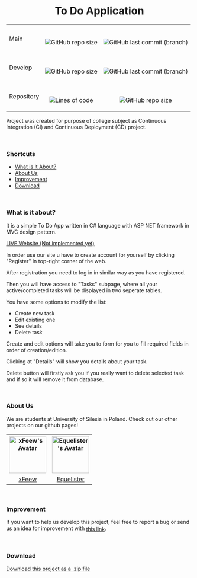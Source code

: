 <div align="center" font-size="large">
  
   # To Do Application
</div>
<table align="center">
  <tr>
    <td>
      Main
    </td>
    <td align="center"><br>

  ![GitHub repo size](https://github.com/Equelister/To-Do-App/actions/workflows/dotnet.yml/badge.svg?branch=main)

  </td>    
    <td align="center"><br>
      
![GitHub last commit (branch)](https://img.shields.io/github/last-commit/equelister/to-do-app/main)    
    </td>
  </tr>  
  <tr>
    <td>
      Develop
    </td>
    <td align="center"><br>

  ![GitHub repo size](https://github.com/Equelister/To-Do-App/actions/workflows/dotnet.yml/badge.svg?branch=develop)

  </td>    
    <td align="center"><br>
      
![GitHub last commit (branch)](https://img.shields.io/github/last-commit/equelister/to-do-app/develop)    
    </td>
  </tr>
    <tr>
    <td>
      Repository
    </td>
    <td align="center"><br>

  ![Lines of code](https://img.shields.io/tokei/lines/github/equelister/to-do-app)

  </td>    
    <td align="center"><br>
      
![GitHub repo size](https://img.shields.io/github/repo-size/equelister/To-Do-App)  
    </td>
  </tr> 
</table>

Project was created for purpose of college subject as Continuous Integration (CI) and Continuous Deployment (CD) project.

<br>

### Shortcuts

- [What is it About?](#what-is-it-about)
- [About Us](#about-us)
- [Improvement](#improvement)
- [Download](#download)

<br>

### What is it about?

It is a simple To Do App written in C# language with ASP NET framework in MVC design pattern.

<a class="" href="">LIVE Website (Not implemented yet)</a>

In order use our site u have to create account for yourself by clicking "Register" in top-right corner of the web.

After registration you need to log in in similar way as you have registered.

Then you will have access to "Tasks" subpage, where all your active/completed tasks will be displayed in two seperate tables.

You have some options to modify the list:
- Create new task
- Edit existing one
- See details
- Delete task

Create and edit options will take you to form for you to fill required fields in order of creation/edition.

Clicking at "Details" will show you details about your task.

Delete button will firstly ask you if you really want to delete selected task and if so it will remove it from database.

<br>

### About Us

We are students at University of Silesia in Poland. Check out our other projects on our github pages!

<table align="center">
  <tr>
    <th>
      <a href="https://github.com/xFeew">
      <img src="https://avatars.githubusercontent.com/u/56722498?v=4" alt="xFeew's Avatar" style="width:100px;height:100px;"> 
      </a> 
    </th>
    <th>
      <a href="https://github.com/Equelister">
        <img src="https://avatars.githubusercontent.com/u/54372462?v=4" alt="Equelister's Avatar" style="width:100px;height:100px;"> 
      </a>
    </th>
  </tr>
  <tr>
    <td align="center"><a href="https://github.com/xFeew">xFeew</a> </td>
    <td align="center"><a href="https://github.com/Equelister">Equelister</a></td>
  </tr>
</table> 

<br>

### Improvement

If you want to help us develop this project, feel free to report a bug or send us an idea for improvement with <a style="text-align: center; vertical-align: middle;" href="https://github.com/Equelister/To-Do-App/issues">this link</a>.

<br>

### Download

<a class="zip_download_link" style="text-align: center; vertical-align: middle;" href="https://github.com/Equelister/To-Do-App/archive/refs/heads/main.zip">Download this project as a .zip file</a>

<br><br>

